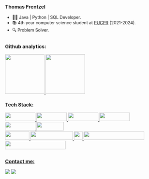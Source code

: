 ### Thomas Frentzel

- 🧑‍💻 Java | Python | SQL Developer.
- 📚 4th year computer science student at <a href="https://www.pucpr.br/">PUCPR</a> (2021-2024).
- 🔍 Problem Solver. 

##

### Github analytics:

<div>
<a href="https://github.com/Thomas470">
  <img height="130" src="https://github-readme-stats.vercel.app/api?username=Thomas470&show_icons=true&theme=github_dark&include_all_commits=true&count_private=true"/>
  <img height="130" src="https://github-readme-stats.vercel.app/api/top-langs/?username=Thomas470&layout=compact&langs_count=7&theme=github_dark"/>
</div>

  
### Tech Stack:

<div>
  
  <img src="https://img.shields.io/badge/java-%23ED8B00.svg?style=for-the-badge&logo=openjdk&logoColor=white" width="100" height="28"/>
  <img src="https://img.shields.io/badge/Python-14354C?style=for-the-badge&logo=python&logoColor=white" width="100" height="28"/>
  <img src="https://img.shields.io/badge/MySQL-00000F?style=for-the-badge&logo=mysql&logoColor=white" width="100" height="28"/>
  <img src="https://img.shields.io/badge/html5-%23E34F26.svg?style=for-the-badge&logo=html5&logoColor=white" width="100" height="28"/>
  <img src="https://img.shields.io/badge/html5-%23E34F26.svg?style=for-the-badge&logo=html5&logoColor=white" width="100" height="28"/>
  <img src="https://img.shields.io/badge/css3-%231572B6.svg?style=for-the-badge&logo=css3&logoColor=white" width="90" height="28"/> 

</div>

<div>

<img src="https://img.shields.io/badge/Git-E34F26?style=for-the-badge&logo=git&logoColor=white" width="80" height="28"/>
<img src="https://img.shields.io/badge/Apache%20Hadoop-66CCFF?style=for-the-badge&logo=apachehadoop&logoColor=black" width="140" height="28"/>
<img src="https://img.shields.io/badge/Apache%20Spark-FDEE21?style=flat-square&logo=apachespark&logoColor=black" widht="30" height="28"/>
<img src= "https://img.shields.io/badge/Visual%20Studio%20Code-0078d7.svg?style=for-the-badge&logo=visual-studio-code&logoColor=white" width="200" height="28"/>
<img src= "https://img.shields.io/badge/Microsoft%20SQL%20Server-CC2927?style=for-the-badge&logo=microsoft%20sql%20server&logoColor=white)" width="200" height="28"/>
  
</div>

##
 
### Contact me:
 
 <div> 
  <div> 
  <a href="https://www.linkedin.com/in/thomas-frentzel/"target="_blank"><img src="https://img.shields.io/badge/-LinkedIn-%230077B5?style=for-the-badge&logo=linkedin&logoColor=white"></a>
  <a href = "mailto:thomasfrentzel96@gmail.com" target="_blank"><img src="https://img.shields.io/badge/-Gmail-%23333?style=for-the-badge&logo=gmail&logoColor=white" ></a>
 </div>

